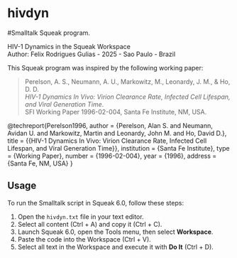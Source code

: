 # hivdyn

#Smalltalk Squeak program.

HIV-1 Dynamics in the Squeak Workspace                         
Author: Felix Rodrigues Gulias - 2025 - Sao Paulo - Brazil  

This Squeak program was inspired by the following working paper:

> Perelson, A. S., Neumann, A. U., Markowitz, M., Leonardy, J. M., & Ho, D. D.  
> *HIV-1 Dynamics In Vivo: Virion Clearance Rate, Infected Cell Lifespan, and Viral Generation Time*.  
> SFI Working Paper 1996-02-004, Santa Fe Institute, NM, USA.

@techreport{Perelson1996,
  author       = {Perelson, Alan S. and Neumann, Avidan U. and Markowitz, Martin and Leonardy, John M. and Ho, David D.},
  title        = {{HIV-1 Dynamics In Vivo: Virion Clearance Rate, Infected Cell Lifespan, and Viral Generation Time}},
  institution  = {Santa Fe Institute},
  type         = {Working Paper},
  number       = {1996-02-004},
  year         = {1996},
  address      = {Santa Fe, NM, USA}
}

 ## Usage

To run the Smalltalk script in Squeak 6.0, follow these steps:

1. Open the `hivdyn.txt` file in your text editor.  
2. Select all content (Ctrl + A) and copy it (Ctrl + C).  
3. Launch Squeak 6.0, open the Tools menu, then select **Workspace**.  
4. Paste the code into the Workspace (Ctrl + V).  
5. Select all text in the Workspace and execute it with **Do It** (Ctrl + D).  


 

